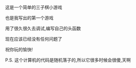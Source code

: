 这是一个简单的三子棋小游戏

也是我写出的第一个游戏

用了很久很久去调试,编写自己的头函数

现在应该已经没有任何问题了

祝你玩的愉快!

P.S. 这个计算机的代码是随机落子的,所以它很多时候会很傻,天啊